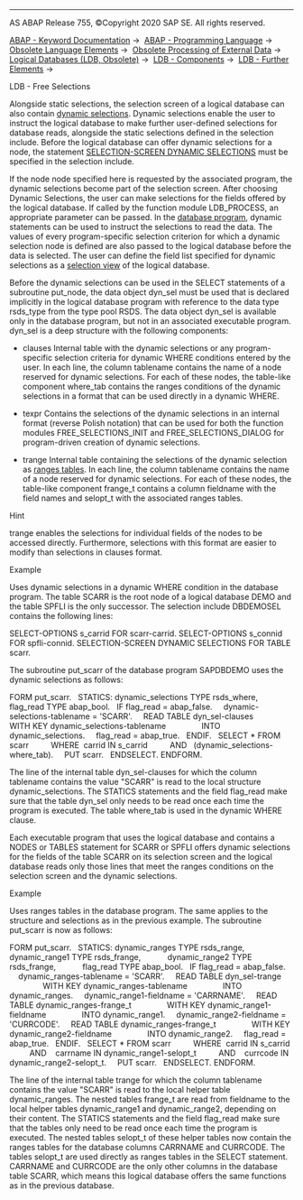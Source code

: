   

* * *

AS ABAP Release 755, ©Copyright 2020 SAP SE. All rights reserved.

[ABAP - Keyword Documentation](https://help.sap.com/doc/abapdocu_755_index_htm/7.55/en-US/abenabap.htm) →  [ABAP - Programming Language](https://help.sap.com/doc/abapdocu_755_index_htm/7.55/en-US/abenabap_reference.htm) →  [Obsolete Language Elements](https://help.sap.com/doc/abapdocu_755_index_htm/7.55/en-US/abenabap_obsolete.htm) →  [Obsolete Processing of External Data](https://help.sap.com/doc/abapdocu_755_index_htm/7.55/en-US/abendata_storage_obsolete.htm) →  [Logical Databases (LDB, Obsolete)](https://help.sap.com/doc/abapdocu_755_index_htm/7.55/en-US/abenldb.htm) →  [LDB - Components](https://help.sap.com/doc/abapdocu_755_index_htm/7.55/en-US/abenldb_oview.htm) →  [LDB - Further Elements](https://help.sap.com/doc/abapdocu_755_index_htm/7.55/en-US/abenldb_others.htm) → 

LDB - Free Selections

Alongside static selections, the selection screen of a logical database can also contain [dynamic selections](https://help.sap.com/doc/abapdocu_755_index_htm/7.55/en-US/abendynamic_selection_glosry.htm "Glossary Entry"). Dynamic selections enable the user to instruct the logical database to make further user-defined selections for database reads, alongside the static selections defined in the selection include. Before the logical database can offer dynamic selections for a node, the statement [SELECTION-SCREEN DYNAMIC SELECTIONS](https://help.sap.com/doc/abapdocu_755_index_htm/7.55/en-US/abapselection-screen_ldb_dynamic.htm) must be specified in the selection include.

If the node node specified here is requested by the associated program, the dynamic selections become part of the selection screen. After choosing Dynamic Selections, the user can make selections for the fields offered by the logical database. If called by the function module LDB\_PROCESS, an appropriate parameter can be passed. In the [database program](https://help.sap.com/doc/abapdocu_755_index_htm/7.55/en-US/abenldb_program.htm), dynamic statements can be used to instruct the selections to read the data. The values of every program-specific selection criterion for which a dynamic selection node is defined are also passed to the logical database before the data is selected. The user can define the field list specified for dynamic selections as a [selection view](https://help.sap.com/doc/abapdocu_755_index_htm/7.55/en-US/abenldb_selection_views.htm) of the logical database.

Before the dynamic selections can be used in the SELECT statements of a subroutine put\_node, the data object dyn\_sel must be used that is declared implicitly in the logical database program with reference to the data type rsds\_type from the type pool RSDS. The data object dyn\_sel is available only in the database program, but not in an associated executable program. dyn\_sel is a deep structure with the following components:

-   clauses
    Internal table with the dynamic selections or any program-specific selection criteria for dynamic WHERE conditions entered by the user. In each line, the column tablename contains the name of a node reserved for dynamic selections. For each of these nodes, the table-like component where\_tab contains the ranges conditions of the dynamic selections in a format that can be used directly in a dynamic WHERE.

-   texpr
    Contains the selections of the dynamic selections in an internal format (reverse Polish notation) that can be used for both the function modules FREE\_SELECTIONS\_INIT and FREE\_SELECTIONS\_DIALOG for program-driven creation of dynamic selections.

-   trange
    Internal table containing the selections of the dynamic selection as [ranges tables](https://help.sap.com/doc/abapdocu_755_index_htm/7.55/en-US/abenranges_table_glosry.htm "Glossary Entry"). In each line, the column tablename contains the name of a node reserved for dynamic selections. For each of these nodes, the table-like component frange\_t contains a column fieldname with the field names and selopt\_t with the associated ranges tables.

Hint

trange enables the selections for individual fields of the nodes to be accessed directly. Furthermore, selections with this format are easier to modify than selections in clauses format.

Example

Uses dynamic selections in a dynamic WHERE condition in the database program. The table SCARR is the root node of a logical database DEMO and the table SPFLI is the only successor. The selection include DBDEMOSEL contains the following lines:

SELECT-OPTIONS s\_carrid FOR scarr-carrid.
SELECT-OPTIONS s\_connid FOR spfli-connid.
SELECTION-SCREEN DYNAMIC SELECTIONS FOR TABLE scarr.

The subroutine put\_scarr of the database program SAPDBDEMO uses the dynamic selections as follows:

FORM put\_scarr.
  STATICS: dynamic\_selections TYPE rsds\_where,
           flag\_read TYPE abap\_bool.
  IF flag\_read = abap\_false.
    dynamic-selections-tablename = 'SCARR'.
    READ TABLE dyn\_sel-clauses
               WITH KEY dynamic\_selections-tablename
               INTO dynamic\_selections.
    flag\_read = abap\_true.
  ENDIF.
  SELECT \* FROM scarr
         WHERE  carrid IN s\_carrid
         AND   (dynamic\_selections-where\_tab).
    PUT scarr.
  ENDSELECT.
ENDFORM.

The line of the internal table dyn\_sel-clauses for which the column tablename contains the value "SCARR" is read to the local structure dynamic\_selections. The STATICS statements and the field flag\_read make sure that the table dyn\_sel only needs to be read once each time the program is executed. The table where\_tab is used in the dynamic WHERE clause.

Each executable program that uses the logical database and contains a NODES or TABLES statement for SCARR or SPFLI offers dynamic selections for the fields of the table SCARR on its selection screen and the logical database reads only those lines that meet the ranges conditions on the selection screen and the dynamic selections.

Example

Uses ranges tables in the database program. The same applies to the structure and selections as in the previous example. The subroutine put\_scarr is now as follows:

FORM put\_scarr.
  STATICS: dynamic\_ranges TYPE rsds\_range,
           dynamic\_range1 TYPE rsds\_frange,
           dynamic\_range2 TYPE rsds\_frange,
           flag\_read TYPE abap\_bool.
  IF flag\_read = abap\_false.
    dynamic\_ranges-tablename = 'SCARR'.
    READ TABLE dyn\_sel-trange
               WITH KEY dynamic\_ranges-tablename
               INTO dynamic\_ranges.
    dynamic\_range1-fieldname = 'CARRNAME'.
    READ TABLE dynamic\_ranges-frange\_t
               WITH KEY dynamic\_range1-fieldname
               INTO dynamic\_range1.
    dynamic\_range2-fieldname = 'CURRCODE'.
    READ TABLE dynamic\_ranges-frange\_t
               WITH KEY dynamic\_range2-fieldname
               INTO dynamic\_range2.
    flag\_read = abap\_true.
  ENDIF.
  SELECT \* FROM scarr
         WHERE  carrid IN s\_carrid
         AND    carrname IN dynamic\_range1-selopt\_t
         AND    currcode IN dynamic\_range2-selopt\_t.
    PUT scarr.
  ENDSELECT.
ENDFORM.

The line of the internal table trange for which the column tablename contains the value "SCARR" is read to the local helper table dynamic\_ranges. The nested tables frange\_t are read from fieldname to the local helper tables dynamic\_range1 and dynamic\_range2, depending on their content. The STATICS statements and the field flag\_read make sure that the tables only need to be read once each time the program is executed. The nested tables selopt\_t of these helper tables now contain the ranges tables for the database columns CARRNAME and CURRCODE. The tables selopt\_t are used directly as ranges tables in the SELECT statement. CARRNAME and CURRCODE are the only other columns in the database table SCARR, which means this logical database offers the same functions as in the previous database.